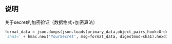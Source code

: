 ## 说明

关于secret的加密验证（数据格式+加密算法）
```python
format_data = json.dumps(json.loads(primary_data,object_pairs_hook=OrderedDict),separators=(',',':'),ensure_ascii=False)
'sha1=' + hmac.new('YourSecret', msg=format_data, digestmod=sha1).hexdigest()
```
